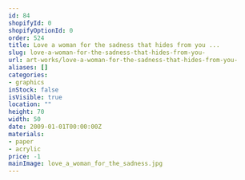 ```yaml
---
id: 84
shopifyId: 0
shopifyOptionId: 0
order: 524
title: Love a woman for the sadness that hides from you ...
slug: love-a-woman-for-the-sadness-that-hides-from-you-
url: art-works/love-a-woman-for-the-sadness-that-hides-from-you-
aliases: []
categories:
- graphics
inStock: false
isVisible: true
location: ""
height: 70
width: 50
date: 2009-01-01T00:00:00Z
materials:
- paper
- acrylic
price: -1
mainImage: love_a_woman_for_the_sadness.jpg
---
```

